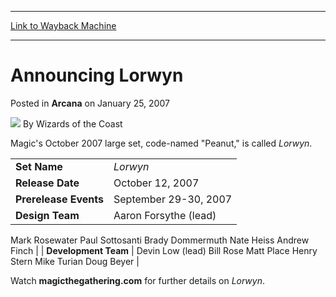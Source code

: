 
---
[Link to Wayback Machine](https://web.archive.org/web/20210429033107/https://magic.wizards.com/en/articles/archive/announcing-lorwyn-2007-01-25)

[_metadata_:author]:- "Wizards of the Coast"
[_metadata_:description]:- "Magic's October 2007 large set, code-named `Peanut,` is called Lorwyn.  Set Name Lorwyn Release Date October 12, 2007 Prerelease Events September 29-30, 2007 Design Team Aaron Forsythe (lead) Mark Rosewater Paul Sottosanti Brady Dommermuth Nate Heiss Andrew Finch Development Team Devin Low (lead) Bill Rose Matt Place Henry Stern Mike Turian Doug Beyer Watch"
[_metadata_:generator]:- "Drupal 7 (http://drupal.org)"
[_metadata_:node]:- "705981"
[_metadata_:publish_date]:- "2007-01-25"
[_metadata_:source]:- "div-main-content"
[_metadata_:title]:- "Announcing Lorwyn"
[_metadata_:wayback_capture_timestamp]:- "2021-04-29 03:31:07"
[_metadata_:wayback_raw_url]:- "https://web.archive.org/web/20210429033107id_/https://magic.wizards.com/en/articles/archive/announcing-lorwyn-2007-01-25"
[_metadata_:wayback_url]:- "https://magic.wizards.com/en/articles/archive/announcing-lorwyn-2007-01-25"
---


Announcing Lorwyn
=================



 Posted in **Arcana**
 on January 25, 2007 






![](https://media.magic.wizards.com/styles/auth_small/public/images/person/wizards_author.jpg)
By Wizards of the Coast












Magic's October 2007 large set, code-named "Peanut," is called *Lorwyn*.




|  |  |
| --- | --- |
| **Set Name** | *Lorwyn* |
| **Release Date** | October 12, 2007 |
| **Prerelease Events** | September 29-30, 2007 |
| **Design Team** | Aaron Forsythe (lead)
 Mark Rosewater
 Paul Sottosanti
 Brady Dommermuth
 Nate Heiss
 Andrew Finch |
| **Development Team** | Devin Low (lead)
 Bill Rose
 Matt Place
 Henry Stern
 Mike Turian
 Doug Beyer |

Watch **magicthegathering.com** for further details on *Lorwyn*.








